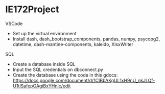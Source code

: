 # IE172Project
VSCode
- Set up the virtual environment
- Install dash, dash_bootstrap_components, pandas, numpy, psycopg2, datetime, dash-mantine-components, kaleido, XlsxWriter

SQL
- Create a database inside SQL
- Input the SQL credentials on dbconnect.py
- Create the database using the code in this gdocs: https://docs.google.com/document/d/1CIBbAKgUL1xH9nU_nkJLQf-U1tlSafepOAgiBxYHnlc/edit
